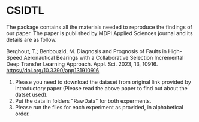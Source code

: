 # CSIDTL
The package contains all the materials needed to reproduce the findings of our paper. The paper is published by MDPI Applied Sciences journal and its details are as follow.

Berghout, T.; Benbouzid, M. Diagnosis and Prognosis of Faults in High-Speed Aeronautical Bearings with a Collaborative Selection Incremental Deep Transfer Learning Approach. Appl. Sci. 2023, 13, 10916. https://doi.org/10.3390/app131910916

1) Please you need to download the dataset from original link provided by introductory paper (Please read the above paper to find out about the datset used).
2) Put the data in folders "RawData" for both experments.
3) Please run the files for each experiment as provided, in alphabetical order.
